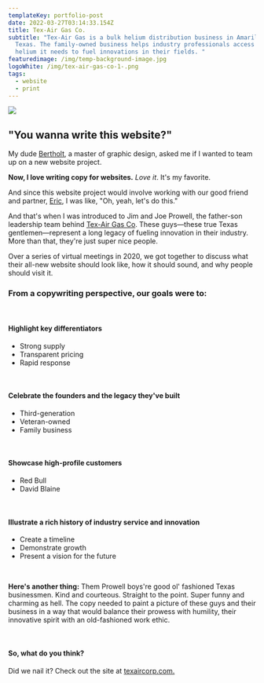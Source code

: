 ```yaml
---
templateKey: portfolio-post
date: 2022-03-27T03:14:33.154Z
title: Tex-Air Gas Co.
subtitle: "Tex-Air Gas is a bulk helium distribution business in Amarillo,
  Texas. The family-owned business helps industry professionals access the
  helium it needs to fuel innovations in their fields. "
featuredimage: /img/temp-background-image.jpg
logoWhite: /img/tex-air-gas-co-1-.png
tags:
  - website
  - print
---
```

![](/img/tex-air-gas-co-feature-1-.png)

## "You wanna write this website?"

My dude [Bertholt](https://bertholt.design/), a master of graphic design, asked me if I wanted to team up on a new website project. 

**Now, I love writing copy for websites.** *Love it*. It's my favorite. 

And since this website project would involve working with our good friend and partner, [Eric](https://thumbsupstudio.com/), I was like, "Oh, yeah, let's do this."

And that's when I was introduced to Jim and Joe Prowell, the father-son leadership team behind [Tex-Air Gas Co](https://www.texaircorp.com/). These guys—these true Texas gentlemen—represent a long legacy of fueling innovation in their industry. More than that, they're just super nice people. 

Over a series of virtual meetings in 2020, we got together to discuss what their all-new website should look like, how it should sound, and why people should visit it. 

### From a copywriting perspective, our goals were to:

<br>

#### Highlight key differentiators

* Strong supply
* Transparent pricing
* Rapid response

<br>

#### Celebrate the founders and the legacy they've built

* Third-generation
* Veteran-owned
* Family business

<br>

#### Showcase high-profile customers

* Red Bull
* David Blaine

<br>

#### Illustrate a rich history of industry service and innovation

* Create a timeline
* Demonstrate growth
* Present a vision for the future

<br>

**Here's another thing:** Them Prowell boys're good ol' fashioned Texas businessmen. Kind and courteous. Straight to the point. Super funny and charming as hell. The copy needed to paint a picture of these guys and their business in a way that would balance their prowess with humility, their innovative spirit with an old-fashioned work ethic.

<br>

#### So, what do you think?

Did we nail it? Check out the site at [texaircorp.com.](https://www.texaircorp.com/)